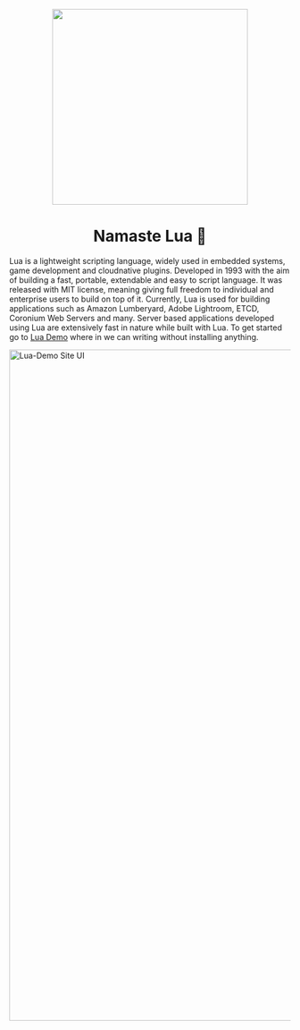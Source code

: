 <p align='center'><img src='https://user-images.githubusercontent.com/67703407/206280179-e81a4e3a-0a2b-4e3c-9411-6e8a7ead995f.png' width="350" ></p>
<h1 align='center'> Namaste Lua 🙏 </h1>
<p>
Lua is a lightweight scripting language, widely used in embedded systems, game development and cloudnative plugins. Developed in 1993 with the aim of building a fast, portable, extendable and easy to script language. It was released with MIT license, meaning giving full freedom to individual and enterprise users to build on top of it. Currently, Lua is used for building applications such as Amazon Lumberyard, Adobe Lightroom, ETCD, Coronium Web Servers and many. Server based applications developed using Lua are extensively fast in nature while built with Lua. To get started go to <a href="https://www.lua.org/demo.html">Lua Demo</a> where in we can writing without installing anything. 
</p>
<img width="1200" alt="Lua-Demo Site UI" src="https://user-images.githubusercontent.com/67703407/206282841-38be15ae-ab44-447f-b2e8-982b3d69d694.png">
